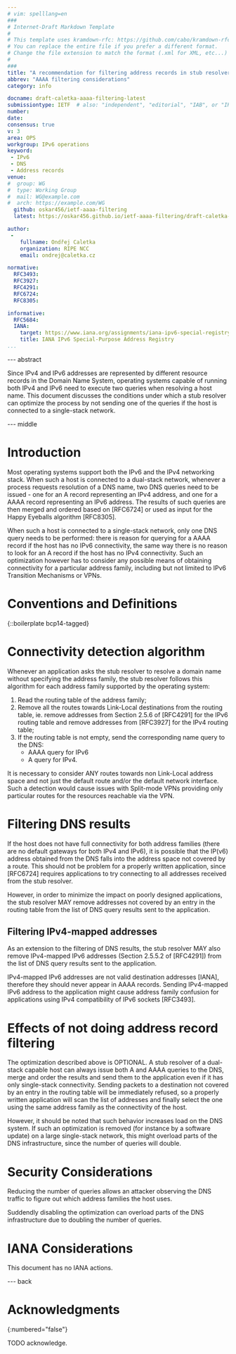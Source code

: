 ```yaml
---
# vim: spelllang=en
###
# Internet-Draft Markdown Template
#
# This template uses kramdown-rfc: https://github.com/cabo/kramdown-rfc
# You can replace the entire file if you prefer a different format.
# Change the file extension to match the format (.xml for XML, etc...)
#
###
title: "A recommendation for filtering address records in stub resolvers"
abbrev: "AAAA filtering considerations"
category: info

docname: draft-caletka-aaaa-filtering-latest
submissiontype: IETF  # also: "independent", "editorial", "IAB", or "IRTF"
number:
date:
consensus: true
v: 3
area: OPS
workgroup: IPv6 operations
keyword:
 - IPv6
 - DNS
 - Address records
venue:
#  group: WG
#  type: Working Group
#  mail: WG@example.com
#  arch: https://example.com/WG
  github: oskar456/ietf-aaaa-filtering
  latest: https://oskar456.github.io/ietf-aaaa-filtering/draft-caletka-aaaa-filtering.html

author:
 -
    fullname: Ondřej Caletka
    organization: RIPE NCC
    email: ondrej@caletka.cz

normative:
  RFC3493:
  RFC3927:
  RFC4291:
  RFC6724:
  RFC8305:

informative:
  RFC5684:
  IANA:
    target: https://www.iana.org/assignments/iana-ipv6-special-registry
    title: IANA IPv6 Special-Purpose Address Registry
...
```


--- abstract

Since IPv4 and IPv6 addresses are represented by different resource records in
the Domain Name System, operating systems capable of running both IPv4 and IPv6 need to execute
two queries when resolving a host name. This document discusses the conditions under
which a stub resolver can optimize the process by not sending one of the
queries if the host is connected to a single-stack network.

--- middle

# Introduction

Most operating systems support both the IPv6 and the IPv4 networking stack. When such a
host is connected to a dual-stack network, whenever a process requests
resolution of a DNS name, two DNS queries need to be issued - one for an A
record representing an IPv4 address, and one for a AAAA record representing an IPv6
address. The results of such queries are then merged and ordered based on
[RFC6724] or used as input for the Happy Eyeballs algorithm [RFC8305].

When such a host is connected to a single-stack network, only one DNS query needs
to be performed: there is reason for querying for a AAAA record if the host has
no IPv6 connectivity, the same way there is no reason to look for an A record if the host has no IPv4
connectivity. Such an optimization however has to consider any possible means of
obtaining connectivity for a particular address family, including but not limited
to IPv6 Transition Mechanisms or VPNs.

# Conventions and Definitions

{::boilerplate bcp14-tagged}

# Connectivity detection algorithm

Whenever an application asks the stub resolver to resolve a domain name without
specifying the address family, the stub resolver follows this algorithm for each address
family supported by the operating system:

 1. Read the routing table of the address family;
 2. Remove all the routes towards Link-Local destinations from the routing table, ie. remove addresses from Section 2.5.6 of [RFC4291] for the IPv6 routing table and remove addresses from [RFC3927] for the IPv4 routing table;
 3. If the routing table is not empty, send the corresponding name query to the DNS:
    * AAAA query for IPv6
    * A query for IPv4.

It is necessary to consider ANY routes towards non Link-Local address space and
not just the default route and/or the default network interface. Such a detection would
cause issues with Split-mode VPNs providing only particular routes for the
resources reachable via the VPN.

# Filtering DNS results

If the host does not have full connectivity for both address families (there
are no default gateways for both IPv4 and IPv6), it is possible that the IP(v6)
address obtained from the DNS falls into the address space not covered by a
route. This should not be problem for a properly written application, since
[RFC6724] requires applications to try connecting to all addresses received from
the stub resolver.

However, in order to minimize the impact on poorly designed applications, the stub
resolver MAY remove addresses not covered by an entry in the routing table from
the list of DNS query results sent to the application.

## Filtering IPv4-mapped addresses

As an extension to the filtering of DNS results, the stub resolver MAY also
remove IPv4-mapped IPv6 addresses (Section 2.5.5.2 of [RFC4291]) from the list of DNS
query results sent to the application.

IPv4-mapped IPv6 addresses are not valid destination addresses [IANA],
therefore they should never appear in AAAA records. Sending IPv4-mapped IPv6
address to the application might cause address family confusion for applications
using IPv4 compatibility of IPv6 sockets [RFC3493].

# Effects of not doing address record filtering

The optimization described above is OPTIONAL. A stub resolver of a dual-stack
capable host can always issue both A and AAAA queries to the DNS, merge and
order the results and send them to the application even if it has only 
single-stack connectivity. Sending packets to a destination not covered by an
entry in the routing table will be immediately refused, so a properly written
application will scan the list of addresses and finally select the one using the
same address family as the connectivity of the host.

However, it should be noted that such behavior increases load on the DNS system.
If such an optimization is removed (for instance by a software update) on a
large single-stack network, this might overload parts of the DNS
infrastructure, since the number of queries will double.

# Security Considerations

Reducing the number of queries allows an attacker observing the DNS traffic to
figure out which address families the host uses.

Suddendly disabling the optimization can overload parts of the DNS
infrastructure due to doubling the number of queries.


# IANA Considerations

This document has no IANA actions.


--- back

# Acknowledgments
{:numbered="false"}

TODO acknowledge.
